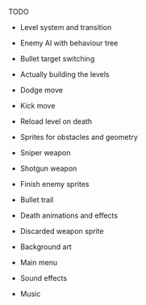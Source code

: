 TODO

- Level system and transition
- Enemy AI with behaviour tree
- Bullet target switching
- Actually building the levels
- Dodge move
- Kick move

- Reload level on death
- Sprites for obstacles and geometry
- Sniper weapon
- Shotgun weapon

- Finish enemy sprites
- Bullet trail
- Death animations and effects
- Discarded weapon sprite
- Background art
- Main menu
- Sound effects
- Music